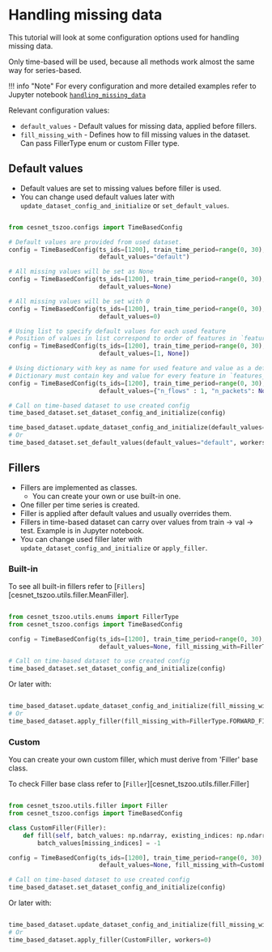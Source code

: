 # Handling missing data

This tutorial will look at some configuration options used for handling missing data.

Only time-based will be used, because all methods work almost the same way for series-based.

!!! info "Note"
    For every configuration and more detailed examples refer to Jupyter notebook [`handling_missing_data`](https://github.com/CESNET/cesnet-tszoo/blob/tutorial_notebooks/handling_missing_data.ipynb)

Relevant configuration values:

- `default_values` - Default values for missing data, applied before fillers.
- `fill_missing_with` - Defines how to fill missing values in the dataset. Can pass FillerType enum or custom Filler type.

## Default values
- Default values are set to missing values before filler is used.
- You can change used default values later with `update_dataset_config_and_initialize` or `set_default_values`.

```python

from cesnet_tszoo.configs import TimeBasedConfig

# Default values are provided from used dataset.
config = TimeBasedConfig(ts_ids=[1200], train_time_period=range(0, 30), test_time_period=range(30, 80), features_to_take=['n_flows', 'n_packets'],
                         default_values="default")

# All missing values will be set as None
config = TimeBasedConfig(ts_ids=[1200], train_time_period=range(0, 30), test_time_period=range(30, 80), features_to_take=['n_flows', 'n_packets'],
                         default_values=None)     

# All missing values will be set with 0
config = TimeBasedConfig(ts_ids=[1200], train_time_period=range(0, 30), test_time_period=range(30, 80), features_to_take=['n_flows', 'n_packets'],
                         default_values=0) 

# Using list to specify default values for each used feature
# Position of values in list correspond to order of features in `features_to_take`.
config = TimeBasedConfig(ts_ids=[1200], train_time_period=range(0, 30), test_time_period=range(30, 80), features_to_take=['n_flows', 'n_packets'],
                         default_values=[1, None])       

# Using dictionary with key as name for used feature and value as a default value for missing data
# Dictionary must contain key and value for every feature in `features_to_take`.
config = TimeBasedConfig(ts_ids=[1200], train_time_period=range(0, 30), test_time_period=range(30, 80), features_to_take=['n_flows', 'n_packets'],
                         default_values={"n_flows" : 1, "n_packets": None})                                                                                       

# Call on time-based dataset to use created config
time_based_dataset.set_dataset_config_and_initialize(config)

time_based_dataset.update_dataset_config_and_initialize(default_values="default", workers=0)
# Or
time_based_dataset.set_default_values(default_values="default", workers=0)

```

## Fillers
- Fillers are implemented as classes.
    - You can create your own or use built-in one.
- One filler per time series is created.
- Filler is applied after default values and usually overrides them.
- Fillers in time-based dataset can carry over values from train -> val -> test. Example is in Jupyter notebook.
- You can change used filler later with `update_dataset_config_and_initialize` or `apply_filler`.

### Built-in
To see all built-in fillers refer to [`Fillers`][cesnet_tszoo.utils.filler.MeanFiller].

```python

from cesnet_tszoo.utils.enums import FillerType
from cesnet_tszoo.configs import TimeBasedConfig

config = TimeBasedConfig(ts_ids=[1200], train_time_period=range(0, 30), test_time_period=range(30, 80), features_to_take=['n_flows', 'n_packets'],
                         default_values=None, fill_missing_with=FillerType.FORWARD_FILLER)                                                                                

# Call on time-based dataset to use created config
time_based_dataset.set_dataset_config_and_initialize(config)

```

Or later with:

```python

time_based_dataset.update_dataset_config_and_initialize(fill_missing_with=FillerType.FORWARD_FILLER, workers=0)
# Or
time_based_dataset.apply_filler(fill_missing_with=FillerType.FORWARD_FILLER, workers=0)

```

### Custom
You can create your own custom filler, which must derive from 'Filler' base class. 

To check Filler base class refer to [`Filler`][cesnet_tszoo.utils.filler.Filler]

```python

from cesnet_tszoo.utils.filler import Filler
from cesnet_tszoo.configs import TimeBasedConfig

class CustomFiller(Filler):
    def fill(self, batch_values: np.ndarray, existing_indices: np.ndarray, missing_indices: np.ndarray, **kwargs):
        batch_values[missing_indices] = -1

config = TimeBasedConfig(ts_ids=[1200], train_time_period=range(0, 30), test_time_period=range(30, 80), features_to_take=['n_flows', 'n_packets'],
                         default_values=None, fill_missing_with=CustomFiller)                                                                            

# Call on time-based dataset to use created config
time_based_dataset.set_dataset_config_and_initialize(config)

```

Or later with:


```python

time_based_dataset.update_dataset_config_and_initialize(fill_missing_with=CustomFiller, workers=0)
# Or
time_based_dataset.apply_filler(CustomFiller, workers=0)

```
